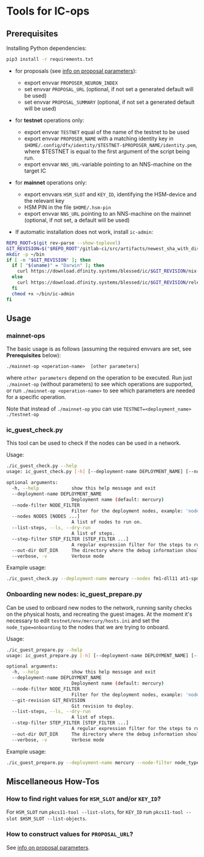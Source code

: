 # Tools for IC-ops

## Prerequisites

Installing Python dependencies:
```bash
pip3 install -r requirements.txt
```

* for proposals (see [info on proposal parameters](https://github.com/dfinity/nns-proposals/tree/main/proposals)):
    * export envvar `PROPOSER_NEURON_INDEX`
    * set envvar `PROPOSAL_URL` (optional, if not set a generated default will be used)
    * set envvar `PROPOSAL_SUMMARY` (optional, if not set a generated default will be used)

* for **testnet** operations only:
    * export envvar `TESTNET` equal of the name of the testnet to be used
    * export envvar `PROPOSER_NAME` with a matching identity key in
      `$HOME/.config/dfx/identity/$TESTNET-$PROPOSER_NAME/identity.pem`, where $TESTNET is equal
      to the first argument of the script being run.
    * export envvar `NNS_URL`-variable pointing to an NNS-machine on the target IC

* for **mainnet** operations only:
    * export envvars `HSM_SLOT` and `KEY_ID`, identifying the HSM-device
      and the relevant key
    * HSM PIN in the file `$HOME/.hsm-pin`
    * export envvar `NNS_URL` pointing to an NNS-machine on the mainnet
      (optional, if not set, a default will be used)

* If automatic installation does not work, install `ic-admin`:

```bash
REPO_ROOT=$(git rev-parse --show-toplevel)
GIT_REVISION=$("$REPO_ROOT"/gitlab-ci/src/artifacts/newest_sha_with_disk_image.sh "origin/post-merge-tests-passed")
mkdir -p ~/bin
if [ -n "$GIT_REVISION" ]; then
  if [ "$(uname)" = "Darwin" ]; then
    curl https://download.dfinity.systems/blessed/ic/$GIT_REVISION/nix-release/x86_64-darwin/ic-admin.gz -o - | gunzip -c >| ~/bin/ic-admin
  else
    curl https://download.dfinity.systems/blessed/ic/$GIT_REVISION/release/ic-admin.gz -o - | gunzip -c >| ~/bin/ic-admin
  fi
  chmod +x ~/bin/ic-admin
fi
```

## Usage

### mainnet-ops

The basic usage is as follows (assuming the required envvars are set, see **Prerequisites** below):

`./mainnet-op <operation-name>  [other parameters]`

where `other parameters` depend on the operation to be executed. Run just `./mainnet-op`
(without parameters) to see which operations are supported, or run `./mainnet-op <operation-name>`
to see which parameters are needed for a specific operation.

Note that instead of `./mainnet-op` you can use `TESTNET=<deployment_name> ./testnet-op`

### ic_guest_check.py

This tool can be used to check if the nodes can be used in a network.

Usage:
```bash
./ic_guest_check.py --help
usage: ic_guest_check.py [-h] [--deployment-name DEPLOYMENT_NAME] [--node-filter NODE_FILTER] [--nodes NODES [NODES ...]] [--list-steps] [--step-filter STEP_FILTER [STEP_FILTER ...]] [--out-dir OUT_DIR] [--verbose]

optional arguments:
  -h, --help            show this help message and exit
  --deployment-name DEPLOYMENT_NAME
                        Deployment name (default: mercury)
  --node-filter NODE_FILTER
                        Filter for the deployment nodes, example: 'node_type=batch_1'
  --nodes NODES [NODES ...]
                        A list of nodes to run on.
  --list-steps, --ls, --dry-run
                        A list of steps.
  --step-filter STEP_FILTER [STEP_FILTER ...]
                        A regular expression filter for the steps to run.
  --out-dir OUT_DIR     The directory where the debug information should be written.
  --verbose, -v         Verbose mode
```

Example usage:
```bash
./ic_guest_check.py --deployment-name mercury --nodes fm1-dll11 at1-spm04 zh2-spm05 br1-dll18 pl1-dll11 sg1-dll03 an1-dll14
```

### Onboarding new nodes: ic_guest_prepare.py

Can be used to onboard new nodes to the network, running sanity checks on the physical hosts, and recreating the guest images.
At the moment it's necessary to edit `testnet/env/mercury/hosts.ini` and set the `node_type=onboarding` to the nodes that we are trying to onboard.

Usage:
```bash
./ic_guest_prepare.py --help
usage: ic_guest_prepare.py [-h] [--deployment-name DEPLOYMENT_NAME] [--node-filter NODE_FILTER] [--git-revision GIT_REVISION] [--list-steps] [--step-filter STEP_FILTER [STEP_FILTER ...]] [--out-dir OUT_DIR] [--verbose]

optional arguments:
  -h, --help            show this help message and exit
  --deployment-name DEPLOYMENT_NAME
                        Deployment name (default: mercury)
  --node-filter NODE_FILTER
                        Filter for the deployment nodes, example: 'node_type=batch_1'
  --git-revision GIT_REVISION
                        Git revision to deploy.
  --list-steps, --ls, --dry-run
                        A list of steps.
  --step-filter STEP_FILTER [STEP_FILTER ...]
                        A regular expression filter for the steps to run.
  --out-dir OUT_DIR     The directory where the debug information should be written.
  --verbose, -v         Verbose mode
```

Example usage:
```bash
./ic_guest_prepare.py --deployment-name mercury --node-filter node_type=onboarding --git-revision 27e1eadbcbe90abfe56d9c8dfd39e1a78e52c62
```

## Miscellaneous How-Tos

### How to find right values for `HSM_SLOT` and/or `KEY_ID`?

For `HSM_SLOT` run `pkcs11-tool --list-slots`, for `KEY_ID` run `pkcs11-tool --slot $HSM_SLOT --list-objects`.

### How to construct values for `PROPOSAL_URL`?

See [info on proposal parameters](https://github.com/ic-association/nns-proposals/tree/main/proposals).
